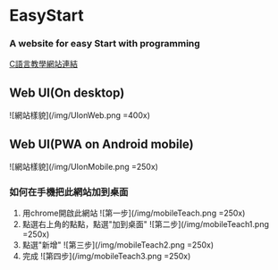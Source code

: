 # EasyStart
### A website for easy Start  with programming

[C語言教學網站連結](https://bobosheep.github.io/EasyStart/cProgram)

##   Web UI(On desktop)
![網站樣貌](/img/UIonWeb.png =400x)

##   Web UI(PWA on Android mobile)
![網站樣貌](/img/UIonMobile.png =250x)

### 如何在手機把此網站加到桌面
1.  用chrome開啟此網站
![第一步](/img/mobileTeach.png =250x)
2.  點選右上角的點點，點選"加到桌面"
![第二步](/img/mobileTeach1.png =250x)
3.  點選"新增"
![第三步](/img/mobileTeach2.png =250x)
4.  完成
![第四步](/img/mobileTeach3.png =250x)